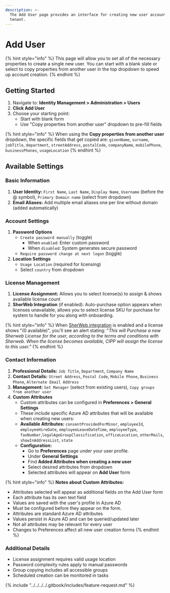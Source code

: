 ```yaml
---
description: >-
  The Add User page provides an interface for creating new user accounts in your
  tenant.
---
```


# Add User

{% hint style="info" %}
This page will allow you to set all of the necessary properties to create a single new user. You can start with a blank slate or select to copy properties from another user in the top dropdown to speed up account creation.
{% endhint %}

## Getting Started

1. Navigate to: **Identity Management > Administration > Users**
2. **Click Add User**
3. Choose your starting point:
   * Start with blank form
   * Use "Copy properties from another user" dropdown to pre-fill fields

{% hint style="info" %}
When using the **Copy properties from another user** dropdown, the specific fields that get copied are: `givenName`, `surname`, `jobTitle`, `department`, `streetAddress`, `postalCode`, `companyName`, `mobilePhone`, `businessPhones`, `usageLocation`
{% endhint %}

## Available Settings

### Basic Information

1. **User Identity:** `First Name`, `Last Name`, `Display Name`, `Username` (before the @ symbol), `Primary Domain name` (select from dropdown)
2. **Email Aliases:**  Add multiple email aliases one per line without domain (added automatically)

### Account Settings

1. **Password Options**
   * `Create password manually` (toggle)
     * When `enabled`: Enter custom password
     * When `disabled`: System generates secure password
   * `Require password change at next logon` (toggle)
2. **Location Settings**
   * `Usage Location` (required for licensing)
   * Select `country` from dropdown

### License Management

1. **License Assignment:** Allows you to select license(s) to assign & shows available license count
2. **SherWeb Integration** (if enabled): Auto-purchase option appears when licenses unavailable, allows you to select license SKU for purchase for system to handle for you along with onboarding.

{% hint style="info" %}
When [SherWeb integration](../../../cipp/integrations/sherweb.md) is enabled and a license shows "(0 available)", you'll see an alert stating: "_This will Purchase a new Sherweb License for the user, according to the terms and conditions with Sherweb. When the license becomes available, CIPP will assign the license to this user."_
{% endhint %}

### Contact Information

1. **Professional Details:** `Job Title`, `Department`, `Company Name`
2. **Contact Details:** `Street Address`, `Postal Code`, `Mobile Phone`, `Business Phone`, `Alternate Email Address`
3. **Management:** `Set Manager` (select from existing users), `Copy groups from another user`
4. **Custom Attributes**
   * Custom attributes can be configured in **Preferences > General Settings**
   * These include specific Azure AD attributes that will be available when creating new users:
   * **Available Attributes:** `consentProvidedForMinor`, `employeeId`, `employeeHireDate`, `employeeLeaveDateTime`, `employeeType`, `faxNumber`,`legalAgeGroupClassification`, `officeLocation`, `otherMails`, `showInAddressList`, `state`
   * **Configuration:**
     * Go to **Preferences** page under your user profile.
     * Under **General Settings**
     * Find **Added Attributes when creating a new user**
     * Select desired attributes from dropdown
     * Selected attributes will appear on **Add User** form

{% hint style="info" %}
**Notes about Custom Attributes:**

* Attributes selected will appear as additional fields on the Add User form
* Each attribute has its own text field
* Values are saved with the user's profile in Azure AD
* Must be configured before they appear on the form.&#x20;
* Attributes are standard Azure AD attributes
* Values persist in Azure AD and can be queried/updated later
* Not all attributes may be relevant for every user
* Changes to Preferences affect all new user creation forms
{% endhint %}

### Additional Details

* License assignment requires valid usage location
* Password complexity rules apply to manual passwords
* Group copying includes all accessible groups
* Scheduled creation can be monitored in tasks

{% include "../../../../.gitbook/includes/feature-request.md" %}
